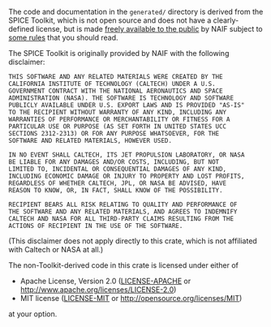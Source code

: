 The code and documentation in the `generated/` directory is derived from the SPICE Toolkit,
which is not open source and does not have a clearly-defined license,
but is made [freely available to the public](https://naif.jpl.nasa.gov/naif/public.html)
by NAIF subject to [some rules](https://naif.jpl.nasa.gov/naif/rules.html)
that you should read.

The SPICE Toolkit is originally provided by NAIF with the following disclaimer:

    THIS SOFTWARE AND ANY RELATED MATERIALS WERE CREATED BY THE
    CALIFORNIA INSTITUTE OF TECHNOLOGY (CALTECH) UNDER A U.S.
    GOVERNMENT CONTRACT WITH THE NATIONAL AERONAUTICS AND SPACE
    ADMINISTRATION (NASA). THE SOFTWARE IS TECHNOLOGY AND SOFTWARE
    PUBLICLY AVAILABLE UNDER U.S. EXPORT LAWS AND IS PROVIDED "AS-IS"
    TO THE RECIPIENT WITHOUT WARRANTY OF ANY KIND, INCLUDING ANY
    WARRANTIES OF PERFORMANCE OR MERCHANTABILITY OR FITNESS FOR A
    PARTICULAR USE OR PURPOSE (AS SET FORTH IN UNITED STATES UCC
    SECTIONS 2312-2313) OR FOR ANY PURPOSE WHATSOEVER, FOR THE
    SOFTWARE AND RELATED MATERIALS, HOWEVER USED.

    IN NO EVENT SHALL CALTECH, ITS JET PROPULSION LABORATORY, OR NASA
    BE LIABLE FOR ANY DAMAGES AND/OR COSTS, INCLUDING, BUT NOT
    LIMITED TO, INCIDENTAL OR CONSEQUENTIAL DAMAGES OF ANY KIND,
    INCLUDING ECONOMIC DAMAGE OR INJURY TO PROPERTY AND LOST PROFITS,
    REGARDLESS OF WHETHER CALTECH, JPL, OR NASA BE ADVISED, HAVE
    REASON TO KNOW, OR, IN FACT, SHALL KNOW OF THE POSSIBILITY.

    RECIPIENT BEARS ALL RISK RELATING TO QUALITY AND PERFORMANCE OF
    THE SOFTWARE AND ANY RELATED MATERIALS, AND AGREES TO INDEMNIFY
    CALTECH AND NASA FOR ALL THIRD-PARTY CLAIMS RESULTING FROM THE
    ACTIONS OF RECIPIENT IN THE USE OF THE SOFTWARE.

(This disclaimer does not apply directly to this crate,
which is not affiliated with Caltech or NASA at all.)

The non-Toolkit-derived code in this crate is licensed under either of

 * Apache License, Version 2.0
   ([LICENSE-APACHE](LICENSE-APACHE) or http://www.apache.org/licenses/LICENSE-2.0)
 * MIT license
   ([LICENSE-MIT](LICENSE-MIT) or http://opensource.org/licenses/MIT)

at your option.
